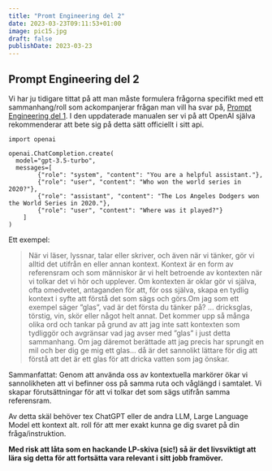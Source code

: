 ```yaml
---
title: "Promt Engineering del 2"
date: 2023-03-23T09:11:53+01:00
image: pic15.jpg
draft: false
publishDate: 2023-03-23
---
```


## Prompt Engineering del 2

Vi har ju tidigare tittat på att man måste formulera frågorna specifikt med ett sammanhang/roll som ackompanjerar frågan man vill ha svar på, [Prompt Engineering del 1](https://ai-tankesmedjan.onrender.com/blogs/promt/). I den uppdaterade manualen ser vi på att OpenAI själva rekommenderar att bete sig på detta sätt officiellt i sitt api.

```
import openai

openai.ChatCompletion.create(
  model="gpt-3.5-turbo",
  messages=[
        {"role": "system", "content": "You are a helpful assistant."},
        {"role": "user", "content": "Who won the world series in 2020?"},
        {"role": "assistant", "content": "The Los Angeles Dodgers won the World Series in 2020."},
        {"role": "user", "content": "Where was it played?"}
    ]
)
```


Ett exempel:

>När vi läser, lyssnar, talar eller skriver, och även när vi tänker, gör vi alltid det utifrån en eller annan kontext. Kontext är en form av referensram och som människor är vi helt betroende av kontexten när vi tolkar det vi hör och upplever. Om kontexten är oklar gör vi själva, ofta omedvetet, antaganden för att, för oss själva, skapa en tydlig kontext i syfte att förstå det som sägs och görs.Om jag som ett exempel säger ”glas”, vad är det första du tänker på? … dricksglas, törstig, vin, skör eller något helt annat. Det kommer upp så många olika ord och tankar på grund av att jag inte satt kontexten som tydliggör och avgränsar vad jag avser med ”glas” i just detta sammanhang. Om jag däremot berättade att jag precis har sprungit en mil och ber dig ge mig ett glas… då är det sannolikt lättare för dig att förstå att det är ett glas för att dricka vatten som jag önskar.

Sammanfattat: Genom att använda oss av kontextuella markörer ökar vi sannolikheten att vi befinner oss på samma ruta och våglängd i samtalet. Vi skapar förutsättningar för att vi tolkar det som sägs utifrån samma referensram.

Av detta skäl behöver tex ChatGPT eller de andra LLM, Large Language Model ett kontext alt. roll för att mer exakt kunna ge dig svaret på din fråga/instruktion.

**Med risk att låta som en hackande LP-skiva (sic!) så är det livsviktigt att lära sig detta för att fortsätta vara relevant i sitt jobb framöver.**
